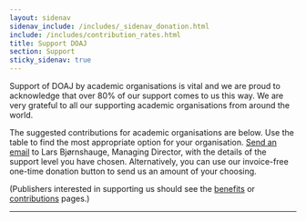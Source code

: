```yaml
---
layout: sidenav
sidenav_include: /includes/_sidenav_donation.html
include: /includes/contribution_rates.html 
title: Support DOAJ
section: Support
sticky_sidenav: true
---
```


Support of DOAJ by academic organisations is vital and we are proud to acknowledge that over 80% of our support comes to us this way. We are very grateful to all our supporting academic organisations from around the world.

The suggested contributions for academic organisations are below. Use the table to find the most appropriate option for your organisation. [Send an email](mailto:lars@doaj.org) to Lars Bjørnshauge, Managing Director, with the details of the support level you have chosen. Alternatively, you can use our invoice-free one-time donation button to send us an amount of your choosing.

(Publishers interested in supporting us should see the [benefits](/support/sponsors/) or [contributions](/support/publisher-supporters/) pages.)

---